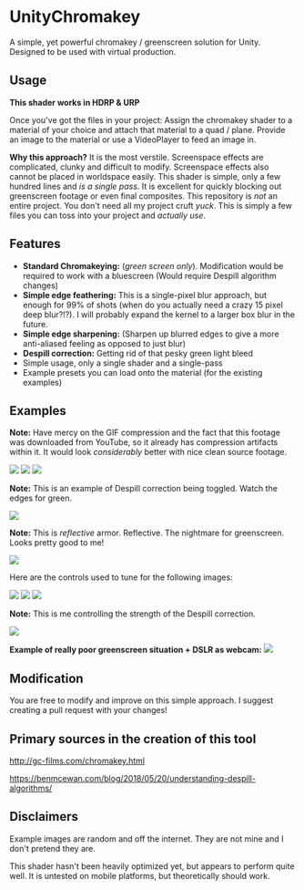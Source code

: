 # UnityChromakey
A simple, yet powerful chromakey / greenscreen solution for Unity. Designed to be used with virtual production.

## Usage
**This shader works in HDRP & URP**

Once you've got the files in your project: Assign the chromakey shader to a material of your choice and attach that material to a quad / plane. Provide an image to the material or use a VideoPlayer to feed an image in. 

**Why this approach?** It is the most verstile. Screenspace effects are complicated, clunky and difficult to modify. Screenspace effects also cannot be placed in worldspace easily. This shader is simple, only a few hundred lines and *is a single pass*. It is excellent for quickly blocking out greenscreen footage or even final composites.
This repository is *not* an entire project. You don't need all my project cruft *yuck*. This is simply a few files you can toss into your project and *actually use*.

## Features
* **Standard Chromakeying:** (*green screen only*). Modification would be required to work with a bluescreen (Would require Despill algorithm changes)
* **Simple edge feathering:** This is a single-pixel blur approach, but enough for 99% of shots (when do you actually need a crazy 15 pixel deep blur?!?). I will probably expand the kernel to a larger box blur in the future.
* **Simple edge sharpening:** (Sharpen up blurred edges to give a more anti-aliased feeling as opposed to just blur)
* **Despill correction:** Getting rid of that pesky green light bleed
* Simple usage, only a single shader and a single-pass
* Example presets you can load onto the material (for the existing examples)

## Examples

**Note:** Have mercy on the GIF compression and the fact that this footage was downloaded from YouTube, so it already has compression artifacts within it. It would look *considerably* better with nice clean source footage.

![](Examples/Images/Shia.gif)
![](Examples/Images/Shia2.gif)
![](Examples/Images/Distant.gif)

**Note:** This is an example of Despill correction being toggled. Watch the edges for green.

![](Examples/Images/Despill.gif)

**Note:** This is *reflective* armor. Reflective. The nightmare for greenscreen. Looks pretty good to me!

![](Examples/Images/ReflectiveArmor.png)

Here are the controls used to tune for the following images:

![](Examples/Images/Controls.png)
![](Examples/Images/Armorguywithoutchroma.png)
![](Examples/Images/Armorguywithchroma.png)

**Note:** This is me controlling the strength of the Despill correction.

![](Examples/Images/DespillWorstCaseExample.gif)

**Example of really poor greenscreen situation + DSLR as webcam:**
![](Examples/Images/1080p30fps.gif)

## Modification
You are free to modify and improve on this simple approach. I suggest creating a pull request with your changes!

## Primary sources in the creation of this tool
http://gc-films.com/chromakey.html

https://benmcewan.com/blog/2018/05/20/understanding-despill-algorithms/

## Disclaimers
Example images are random and off the internet. They are not mine and I don't pretend they are.

This shader hasn't been heavily optimized yet, but appears to perform quite well. It is untested on mobile platforms, but theoretically should work.

